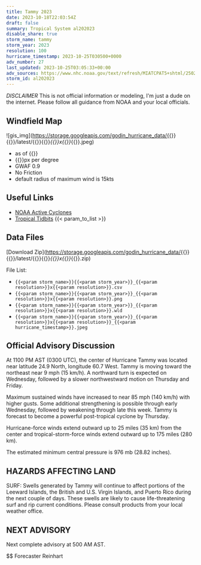 ```yaml
---
title: Tammy 2023
date: 2023-10-18T22:03:54Z
draft: false
summary: Tropical System al202023
disable_share: true
storm_name: tammy
storm_year: 2023
resolution: 100
hurricane_timestamp: 2023-10-25T030500+0000
adv_number: 27
last_updated: 2023-10-25T03:05:33+00:00
adv_sources: https://www.nhc.noaa.gov/text/refresh/MIATCPAT5+shtml/250237.shtml;https://www.nhc.noaa.gov/refresh/graphics_at5+shtml/024012.shtml?cone
storm_id: al202023
---
```

*DISCLAIMER* This is not official information or modeling, I'm just a dude on the internet.  Please follow all guidance from NOAA and your local officials.

## Windfield Map
![gis_img](https://storage.googleapis.com/godin_hurricane_data/{{<param storm_name>}}{{<param storm_year>}}/latest/{{<param storm_name>}}{{<param storm_year>}}_{{<param resolution>}}x{{<param resolution>}}_{{<param hurricane_timestamp>}}.jpeg)

- as of {{<param last_updated>}}
- {{<param resolution>}}px per degree
- GWAF 0.9
- No Friction
- default radius of maximum wind is 15kts

## Useful Links
- [NOAA Active Cyclones](https://www.nhc.noaa.gov/)
- [Tropical Tidbits](https://www.tropicaltidbits.com/storminfo/)
{{< param_to_list >}}

## Data Files
[Download Zip](https://storage.googleapis.com/godin_hurricane_data/{{<param storm_name>}}{{<param storm_year>}}/latest/{{<param storm_name>}}{{<param storm_year>}}_{{<param resolution>}}x{{<param resolution>}}_{{<param hurricane_timestamp>}}.zip)

File List:
- `{{<param storm_name>}}{{<param storm_year>}}_{{<param resolution>}}x{{<param resolution>}}.csv`
- `{{<param storm_name>}}{{<param storm_year>}}_{{<param resolution>}}x{{<param resolution>}}.png`
- `{{<param storm_name>}}{{<param storm_year>}}_{{<param resolution>}}x{{<param resolution>}}.wld`
- `{{<param storm_name>}}{{<param storm_year>}}_{{<param resolution>}}x{{<param resolution>}}_{{<param hurricane_timestamp>}}.jpeg`


## Official Advisory Discussion
At 1100 PM AST (0300 UTC), the center of Hurricane Tammy was located 
near latitude 24.9 North, longitude 60.7 West. Tammy is moving 
toward the northeast near 9 mph (15 km/h). A northward turn is 
expected on Wednesday, followed by a slower northwestward motion on 
Thursday and Friday.
 
Maximum sustained winds have increased to near 85 mph (140 km/h) 
with higher gusts. Some additional strengthening is possible through 
early Wednesday, followed by weakening through late this week. Tammy 
is forecast to become a powerful post-tropical cyclone by Thursday.
 
Hurricane-force winds extend outward up to 25 miles (35 km) from the
center and tropical-storm-force winds extend outward up to 175 miles
(280 km).
 
The estimated minimum central pressure is 976 mb (28.82 inches).
 
 
HAZARDS AFFECTING LAND
----------------------
SURF:  Swells generated by Tammy will continue to affect portions of
the Leeward Islands, the British and U.S. Virgin Islands, and Puerto
Rico during the next couple of days. These swells are likely to
cause life-threatening surf and rip current conditions. Please
consult products from your local weather office.
 
 
NEXT ADVISORY
-------------
Next complete advisory at 500 AM AST.
 
$$
Forecaster Reinhart